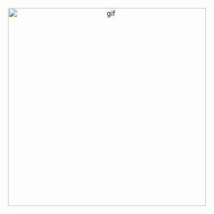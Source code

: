 <p align="center">
  <img alt="gif" width="400" src="https://media1.giphy.com/media/qgQUggAC3Pfv687qPC/200.webp?cid=ecf05e47ehtw56c2trzu2rfw8dtw2bmd25q06zj4lqx4os9g&rid=200.webp&ct=g">
</p>
